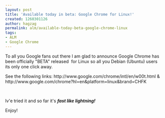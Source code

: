 ```yaml
---
layout: post
title: 'Available today in beta: Google Chrome for Linux!'
created: 1260301126
author: hagzag
permalink: alm/available-today-beta-google-chrome-linux
tags:
- ALM
- Google Chrome
---
```

<p>To all you Google fans out there I am glad to announce Google Chrome has been officially &quot;BETA&quot; released &nbsp;for Linux so all you Debian (Ubuntu) users its only one click away.</p>
<p>See the following links: http://www.google.com/chrome/intl/en/w00t.html &amp; http://www.google.com/chrome?hl=en&amp;platform=linux&amp;brand=CHFK&nbsp;</p>
<p>&nbsp;</p>
<p>Iv'e tried it and so far it's <em><strong>fast like lightning!</strong></em></p>
<p>Enjoy!</p>
